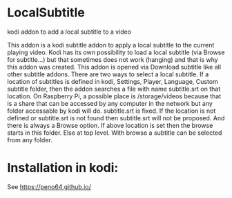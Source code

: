 # LocalSubtitle

kodi addon to add a local subtitle to a video

This addon is a kodi subtitle addon to apply a local subtitle to the current playing video.
Kodi has its own possibility to load a local subtitle (via Browse for subtitle...) but that sometimes does not work (hanging) and that is why this addon was created.
This addon is opened via Download subtitle like all other subtitle addons.
There are two ways to select a local subtitle.
If a location of subtitles is defined in kodi, Settings, Player, Language, Custom subtitle folder, then the addon searches a file with name subtitle.srt on that location.
On Raspberry Pi, a possible place is /storage/videos because that is a share that can be accessed by any computer in the network but any folder accessable by kodi will do.
subtitle.srt is fixed. If the location is not defined or subtitle.srt is not found then subtitle.srt will not be proposed.
And there is always a Browse option. If above location is set then the browse starts in this folder. Else at top level.
With browse a subtitle can be selected from any folder.

# Installation in kodi:
See https://peno64.github.io/
